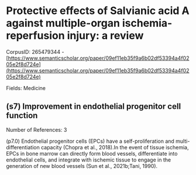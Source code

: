 # Protective effects of Salvianic acid A against multiple-organ ischemia-reperfusion injury: a review

CorpusID: 265479344 - [https://www.semanticscholar.org/paper/09ef11eb35f9a6b02df53394a4f0205e2f8d724e](https://www.semanticscholar.org/paper/09ef11eb35f9a6b02df53394a4f0205e2f8d724e)

Fields: Medicine

## (s7) Improvement in endothelial progenitor cell function
Number of References: 3

(p7.0) Endothelial progenitor cells (EPCs) have a self-proliferation and multi-differentiation capacity (Chopra et al., 2018).In the event of tissue ischemia, EPCs in bone marrow can directly form blood vessels, differentiate into endothelial cells, and integrate with ischemic tissue to engage in the generation of new blood vessels (Sun et al., 2021b;Tani, 1990).
